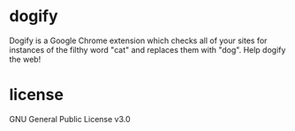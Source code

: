 # dogify
Dogify is a Google Chrome extension which checks all of your sites for instances of the filthy word "cat" and replaces them with "dog". Help dogify the web!
# license
GNU General Public License v3.0
